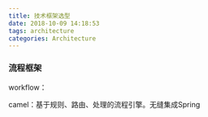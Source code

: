```yaml
---
title: 技术框架选型
date: 2018-10-09 14:18:53
tags: architecture
categories: Architecture
---
```


### 流程框架

workflow：

camel：基于规则、路由、处理的流程引擎。无缝集成Spring


